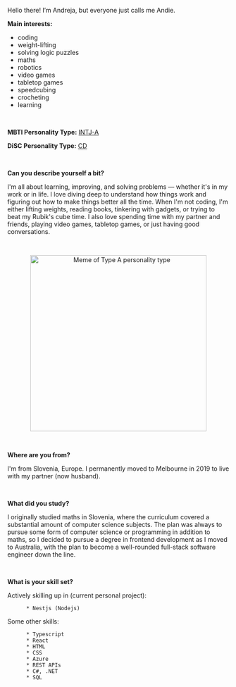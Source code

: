 Hello there! I’m Andreja, but everyone just calls me Andie.

   **Main interests:** 
   - coding 
   - weight-lifting
   - solving logic puzzles 
   - maths
   - robotics
   - video games
   - tabletop games
   - speedcubing
   - crocheting
   - learning 

  <br>

   **MBTI Personality Type:** [INTJ-A](https://www.16personalities.com/intj-personality)
   
   **DiSC Personality Type:** [CD](https://www.discprofiles.com/disc-cd-type/)

  <br>
     

**Can you describe yourself a bit?**

  I'm all about learning, improving, and solving problems — whether it's in my work or in life. I love diving deep to understand how things work and figuring out how to make things better all the time. When I'm not coding, I'm either lifting weights, reading books, tinkering with gadgets, or trying to beat my Rubik's cube time. I also love spending time with my partner and friends, playing video games, tabletop games, or just having good conversations.

<br>
   <p align="center">
    <img width="400" src="https://github.com/AndrejaKardos/AndrejaKardos/assets/58579363/bce9ad32-0f89-49d7-8357-088217c1ccdb" alt="Meme of Type A personality type">
   </p>
<br>

**Where are you from?**

  I'm from Slovenia, Europe. I permanently moved to Melbourne in 2019 to live with my partner (now husband). 

<br>
      
**What did you study?**

  I originally studied maths in Slovenia, where the curriculum covered a substantial amount of computer science subjects. The plan was always to pursue some form of computer science or programming in addition to maths, so I decided to pursue a degree in frontend development as I moved to Australia, with the plan to become a well-rounded full-stack software engineer down the line.

<br>
      
**What is your skill set?**

  Actively skilling up in (current personal project):

          * Nestjs (Nodejs)

  Some other skills:
      
          * Typescript
          * React
          * HTML
          * CSS
          * Azure
          * REST APIs
          * C#, .NET
          * SQL

<!---
AndrejaKardos/AndrejaKardos is a ✨ special ✨ repository because its `README.md` (this file) appears on your GitHub profile.
You can click the Preview link to take a look at your changes.
--->
